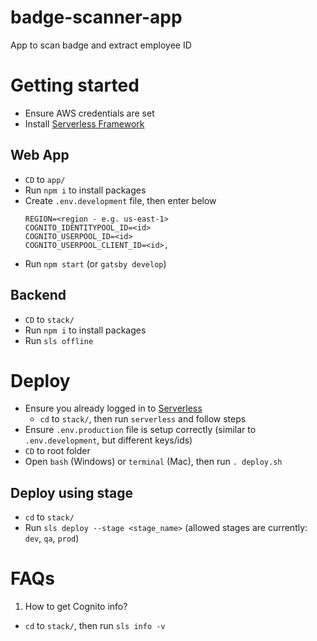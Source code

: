 # badge-scanner-app
App to scan badge and extract employee ID

# Getting started
- Ensure AWS credentials are set
- Install [Serverless Framework](https://serverless.com/)

## Web App
- `CD` to `app/`
- Run `npm i` to install packages
- Create `.env.development` file, then enter below
  ```
  REGION=<region - e.g. us-east-1>
  COGNITO_IDENTITYPOOL_ID=<id>
  COGNITO_USERPOOL_ID=<id>
  COGNITO_USERPOOL_CLIENT_ID=<id>,
  ```
- Run `npm start` (or `gatsby develop`)

## Backend
- `CD` to `stack/`
- Run `npm i` to install packages
- Run `sls offline`

# Deploy
- Ensure you already logged in to [Serverless](https://dashboard.serverless.com/)
  - `cd` to `stack/`, then run `serverless` and follow steps
- Ensure `.env.production` file is setup correctly (similar to `.env.development`, but different keys/ids)
- `CD` to root folder
- Open `bash` (Windows) or `terminal` (Mac), then run `. deploy.sh`

## Deploy using stage
- `cd` to `stack/`
- Run `sls deploy --stage <stage_name>` (allowed stages are currently: `dev`, `qa`, `prod`)

# FAQs
1. How to get Cognito info?
  - `cd` to `stack/`, then run `sls info -v`
